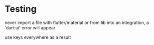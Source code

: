 # Testing

never import a file with flutter/material or from lib into an integration, a 'dart:ui' error will appear

use keys everywhere as a result

